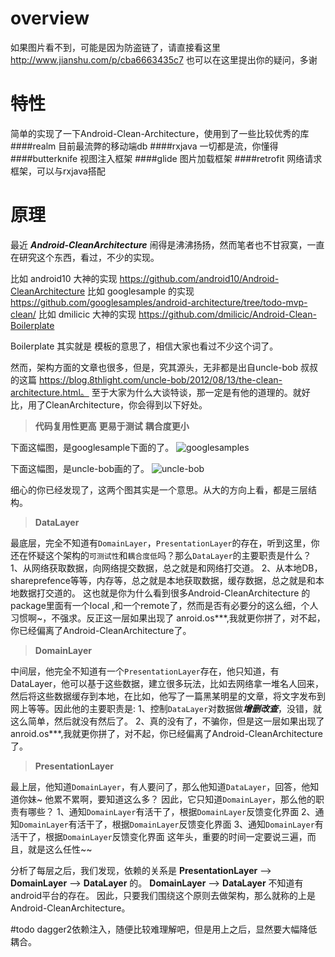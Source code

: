 # overview

如果图片看不到，可能是因为防盗链了，请直接看这里 http://www.jianshu.com/p/cba6663435c7
也可以在这里提出你的疑问，多谢

# 特性
简单的实现了一下Android-Clean-Architecture，使用到了一些比较优秀的库
####realm 目前最流弊的移动端db
####rxjava 一切都是流，你懂得
####butterknife 视图注入框架
####glide 图片加载框架
####retrofit 网络请求框架，可以与rxjava搭配
# 原理

最近 ***Android-CleanArchitecture*** 闹得是沸沸扬扬，然而笔者也不甘寂寞，一直在研究这个东西，看过，不少的实现。

比如 android10  大神的实现 https://github.com/android10/Android-CleanArchitecture
比如 googlesample 的实现  https://github.com/googlesamples/android-architecture/tree/todo-mvp-clean/
比如 dmilicic 大神的实现 https://github.com/dmilicic/Android-Clean-Boilerplate  

Boilerplate 其实就是 模板的意思了，相信大家也看过不少这个词了。

然而，架构方面的文章也很多，但是，究其源头，无非都是出自uncle-bob 叔叔的这篇 https://blog.8thlight.com/uncle-bob/2012/08/13/the-clean-architecture.html。
至于大家为什么大谈特谈，那一定是有他的道理的。就好比，用了CleanArchitecture，你会得到以下好处。

>**代码复用性更高**
>**更易于测试**
>**耦合度更小**

下面这幅图，是googlesample下面的了。
![googlesamples](http://upload-images.jianshu.io/upload_images/1019822-cda363d399934d04.png?imageMogr2/auto-orient/strip%7CimageView2/2/w/1240)

下面这幅图，是uncle-bob画的了。
![uncle-bob](http://upload-images.jianshu.io/upload_images/1019822-b2acfd9ed6182541.png?imageMogr2/auto-orient/strip%7CimageView2/2/w/1240)

细心的你已经发现了，这两个图其实是一个意思。从大的方向上看，都是三层结构。

> **DataLayer**

最底层，完全不知道有`DomainLayer`，`PresentationLayer`的存在，听到这里，你还在怀疑这个架构的`可测试性`和`耦合度低`吗？那么`DataLayer`的主要职责是什么？
1、从网络获取数据，向网络提交数据，总之就是和网络打交道。
2、从本地DB，shareprefence等等，内存等，总之就是本地获取数据，缓存数据，总之就是和本地数据打交道的。
这也就是你为什么看到很多Android-CleanArchitecture 的 package里面有一个local ,和一个remote了，然而是否有必要分的这么细，个人习惯啊~，不强求。反正这一层如果出现了 anroid.os***,我就更你拼了，对不起，你已经偏离了Android-CleanArchitecture了。
> **DomainLayer**

中间层，他完全不知道有一个`PresentationLayer`存在，他只知道，有DataLayer，他可以基于这些数据，建立很多玩法，比如去网络拿一堆名人回来，然后将这些数据缓存到本地，在比如，他写了一篇黑某明星的文章，将文字发布到网上等等。因此他的主要职责是:
1、控制`DataLayer`对数据做***增删改查***，没错，就这么简单，然后就没有然后了。
2、真的没有了，不骗你，但是这一层如果出现了 anroid.os***,我就更你拼了，对不起，你已经偏离了Android-CleanArchitecture了。

> **PresentationLayer**

最上层，他知道`DomainLayer`，有人要问了，那么他知道`DataLayer`，回答，他知道你妹~ 他累不累啊，要知道这么多？
因此，它只知道`DomainLayer`，那么他的职责有哪些？
1、通知`DomainLayer`有活干了，根据`DomainLayer`反馈变化界面
2、通知`DomainLayer`有活干了，根据`DomainLayer`反馈变化界面
3、通知`DomainLayer`有活干了，根据`DomainLayer`反馈变化界面
这年头，重要的时间一定要说三遍，而且，就是这么任性~~

分析了每层之后，我们发现，依赖的关系是 **PresentationLayer** --> **DomainLayer**  --> **DataLayer** 的。
**DomainLayer**  --> **DataLayer** 不知道有android平台的存在。
因此，只要我们围绕这个原则去做架构，那么就称的上是Android-CleanArchitecture。


#todo
dagger2依赖注入，随便比较难理解吧，但是用上之后，显然要大幅降低耦合。

